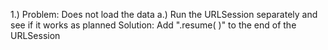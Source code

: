 1.) Problem: Does not load the data
a.) Run the URLSession separately and see if it works as planned
Solution: Add ".resume( )" to the end of the URLSession
